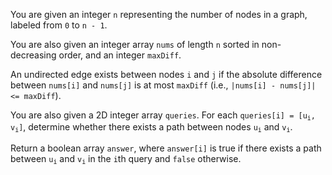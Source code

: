 You are given an integer `n` representing the number of nodes in a graph, labeled from `0` to `n - 1`.

You are also given an integer array `nums` of length `n` sorted in non-decreasing order, and an integer `maxDiff`.

An undirected edge exists between nodes `i` and `j` if the absolute difference between `nums[i]` and `nums[j]` is at most `maxDiff` (i.e., `|nums[i] - nums[j]| <= maxDiff`).

You are also given a 2D integer array `queries`. For each <code>queries[i] = [u<sub>i</sub>, v<sub>i</sub>]</code>, determine whether there exists a path between nodes <code>u<sub>i</sub></code> and <code>v<sub>i</sub></code>.

Return a boolean array `answer`, where `answer[i]` is true if there exists a path between <code>u<sub>i</sub></code> and <code>v<sub>i</sub></code> in the `i`th query and `false` otherwise.
